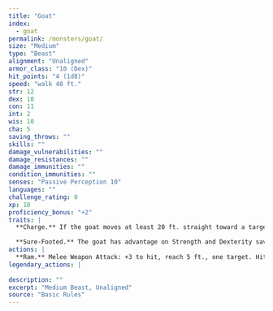 ```yaml
---
title: "Goat"
index:
  - goat
permalink: /monsters/goat/
size: "Medium"
type: "Beast"
alignment: "Unaligned"
armor_class: "10 (Dex)"
hit_points: "4 (1d8)"
speed: "walk 40 ft."
str: 12
dex: 10
con: 11
int: 2
wis: 10
cha: 5
saving_throws: ""
skills: ""
damage_vulnerabilities: ""
damage_resistances: ""
damage_immunities: ""
condition_immunities: ""
senses: "Passive Perception 10"
languages: ""
challenge_rating: 0
xp: 10
proficiency_bonus: "+2"
traits: |
  **Charge.** If the goat moves at least 20 ft. straight toward a target and then hits it with a ram attack on the same turn, the target takes an extra 2 (1d4) bludgeoning damage. If the target is a creature, it must succeed on a DC 10 Strength saving throw or be knocked prone.

  **Sure-Footed.** The goat has advantage on Strength and Dexterity saving throws made against effects that would knock it prone.
actions: |
  **Ram.** Melee Weapon Attack: +3 to hit, reach 5 ft., one target. Hit: 3 (1d4 + 1) bludgeoning damage.  
legendary_actions: |
  
description: ""
excerpt: "Medium Beast, Unaligned"
source: "Basic Rules"
---
```

